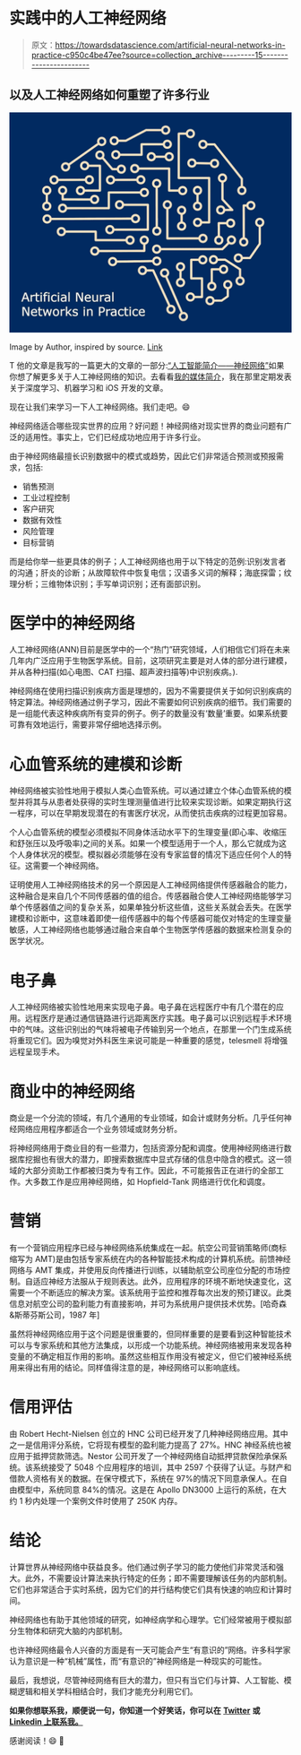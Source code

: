 # 实践中的人工神经网络

> 原文：<https://towardsdatascience.com/artificial-neural-networks-in-practice-c950c4be47ee?source=collection_archive---------15----------------------->

## 以及人工神经网络如何重塑了许多行业

![](img/aea1bf4fabb9f1623bded4da84d42f10.png)

Image by Author, inspired by source. [Link](https://pixabay.com/users/marquetand-3570369/)

T 他的文章是我写的一篇更大的文章的一部分:[“人工智能简介——神经网络”](https://medium.com/@ilijamihajlovic/introduction-to-artificial-intelligence-neural-networks-5c7244f60425)如果你想了解更多关于人工神经网络的知识。去看看[我的媒体简介](https://medium.com/@ilijamihajlovic)，我在那里定期发表关于深度学习、机器学习和 iOS 开发的文章。

现在让我们来学习一下人工神经网络。我们走吧。😄

神经网络适合哪些现实世界的应用？好问题！神经网络对现实世界的商业问题有广泛的适用性。事实上，它们已经成功地应用于许多行业。

由于神经网络最擅长识别数据中的模式或趋势，因此它们非常适合预测或预报需求，包括:

*   销售预测
*   工业过程控制
*   客户研究
*   数据有效性
*   风险管理
*   目标营销

而是给你举一些更具体的例子；人工神经网络也用于以下特定的范例:识别发言者的沟通；肝炎的诊断；从故障软件中恢复电信；汉语多义词的解释；海底探雷；纹理分析；三维物体识别；手写单词识别；还有面部识别。

# 医学中的神经网络

人工神经网络(ANN)目前是医学中的一个“热门”研究领域，人们相信它们将在未来几年内广泛应用于生物医学系统。目前，这项研究主要是对人体的部分进行建模，并从各种扫描(如心电图、CAT 扫描、超声波扫描等)中识别疾病。).

神经网络在使用扫描识别疾病方面是理想的，因为不需要提供关于如何识别疾病的特定算法。神经网络通过例子学习，因此不需要如何识别疾病的细节。我们需要的是一组能代表这种疾病所有变异的例子。例子的数量没有‘数量’重要。如果系统要可靠有效地运行，需要非常仔细地选择示例。

# 心血管系统的建模和诊断

神经网络被实验性地用于模拟人类心血管系统。可以通过建立个体心血管系统的模型并将其与从患者处获得的实时生理测量值进行比较来实现诊断。如果定期执行这一程序，可以在早期发现潜在的有害医疗状况，从而使抗击疾病的过程更加容易。

个人心血管系统的模型必须模拟不同身体活动水平下的生理变量(即心率、收缩压和舒张压以及呼吸率)之间的关系。如果一个模型适用于一个人，那么它就成为这个人身体状况的模型。模拟器必须能够在没有专家监督的情况下适应任何个人的特征。这需要一个神经网络。

证明使用人工神经网络技术的另一个原因是人工神经网络提供传感器融合的能力，这种融合是来自几个不同传感器的值的组合。传感器融合使人工神经网络能够学习单个传感器值之间的复杂关系，如果单独分析这些值，这些关系就会丢失。在医学建模和诊断中，这意味着即使一组传感器中的每个传感器可能仅对特定的生理变量敏感，人工神经网络也能够通过融合来自单个生物医学传感器的数据来检测复杂的医学状况。

# 电子鼻

人工神经网络被实验性地用来实现电子鼻。电子鼻在远程医疗中有几个潜在的应用。远程医疗是通过通信链路进行远距离医疗实践。电子鼻可以识别远程手术环境中的气味。这些识别出的气味将被电子传输到另一个地点，在那里一个门生成系统将重现它们。因为嗅觉对外科医生来说可能是一种重要的感觉，telesmell 将增强远程呈现手术。

# 商业中的神经网络

商业是一个分流的领域，有几个通用的专业领域，如会计或财务分析。几乎任何神经网络应用程序都适合一个业务领域或财务分析。

将神经网络用于商业目的有一些潜力，包括资源分配和调度。使用神经网络进行数据库挖掘也有很大的潜力，即搜索数据库中显式存储的信息中隐含的模式。这一领域的大部分资助工作都被归类为专有工作。因此，不可能报告正在进行的全部工作。大多数工作是应用神经网络，如 Hopfield-Tank 网络进行优化和调度。

# 营销

有一个营销应用程序已经与神经网络系统集成在一起。航空公司营销策略师(商标缩写为 AMT)是由包括专家系统在内的各种智能技术构成的计算机系统。前馈神经网络与 AMT 集成，并使用反向传播进行训练，以辅助航空公司座位分配的市场控制。自适应神经方法服从于规则表达。此外，应用程序的环境不断地快速变化，这需要一个不断适应的解决方案。该系统用于监控和推荐每次出发的预订建议。此类信息对航空公司的盈利能力有直接影响，并可为系统用户提供技术优势。[哈奇森&斯蒂芬斯公司，1987 年]

虽然将神经网络应用于这个问题是很重要的，但同样重要的是要看到这种智能技术可以与专家系统和其他方法集成，以形成一个功能系统。神经网络被用来发现各种变量的不确定相互作用的影响。虽然这些相互作用没有被定义，但它们被神经系统用来得出有用的结论。同样值得注意的是，神经网络可以影响底线。

# 信用评估

由 Robert Hecht-Nielsen 创立的 HNC 公司已经开发了几种神经网络应用。其中之一是信用评分系统，它将现有模型的盈利能力提高了 27%。HNC 神经系统也被应用于抵押贷款筛选。Nestor 公司开发了一个神经网络自动抵押贷款保险承保系统。该系统接受了 5048 个应用程序的培训，其中 2597 个获得了认证。与财产和借款人资格有关的数据。在保守模式下，系统在 97%的情况下同意承保人。在自由模型中，系统同意 84%的情况。这是在 Apollo DN3000 上运行的系统，在大约 1 秒内处理一个案例文件时使用了 250K 内存。

# 结论

计算世界从神经网络中获益良多。他们通过例子学习的能力使他们非常灵活和强大。此外，不需要设计算法来执行特定的任务；即不需要理解该任务的内部机制。它们也非常适合于实时系统，因为它们的并行结构使它们具有快速的响应和计算时间。

神经网络也有助于其他领域的研究，如神经病学和心理学。它们经常被用于模拟部分生物体和研究大脑的内部机制。

也许神经网络最令人兴奋的方面是有一天可能会产生“有意识的”网络。许多科学家认为意识是一种“机械”属性，而“有意识的”神经网络是一种现实的可能性。

最后，我想说，尽管神经网络有巨大的潜力，但只有当它们与计算、人工智能、模糊逻辑和相关学科相结合时，我们才能充分利用它们。

**如果你想联系我，顺便说一句，你知道一个好笑话，你可以在** [**Twitter**](https://twitter.com/ikac_Ilija) **或** [**Linkedin 上联系我。**](https://www.linkedin.com/in/ilijamihajlovic/)

感谢阅读！😄 🙌